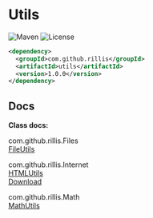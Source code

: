 # Utils 

![Maven](https://img.shields.io/maven-central/v/com.github.rillis/utils)
![License](https://img.shields.io/github/license/rillis/utils)

```xml
<dependency>
  <groupId>com.github.rillis</groupId>
  <artifactId>utils</artifactId>
  <version>1.0.0</version>
</dependency>
```

## Docs

**Class docs:**  
  
com.github.rillis.Files  
[FileUtils](https://github.com/rillis/utils/blob/master/doc/FileUtils.md)  
  
com.github.rillis.Internet  
[HTMLUtils](https://github.com/rillis/utils/blob/master/doc/HTMLUtils.md)  
[Download](https://github.com/rillis/utils/blob/master/doc/Download.md)  
  
com.github.rillis.Math  
[MathUtils](https://github.com/rillis/utils/blob/master/doc/MathUtils.md)  